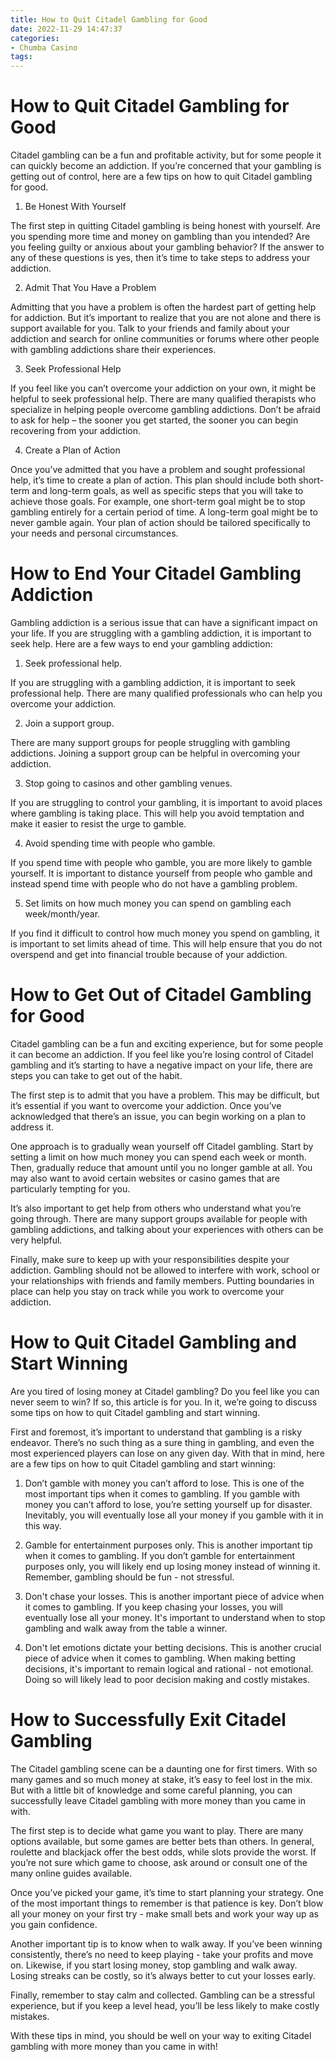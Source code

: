 ```yaml
---
title: How to Quit Citadel Gambling for Good
date: 2022-11-29 14:47:37
categories:
- Chumba Casino
tags:
---
```



#  How to Quit Citadel Gambling for Good

Citadel gambling can be a fun and profitable activity, but for some people it can quickly become an addiction. If you’re concerned that your gambling is getting out of control, here are a few tips on how to quit Citadel gambling for good.

1. Be Honest With Yourself

The first step in quitting Citadel gambling is being honest with yourself. Are you spending more time and money on gambling than you intended? Are you feeling guilty or anxious about your gambling behavior? If the answer to any of these questions is yes, then it’s time to take steps to address your addiction.

2. Admit That You Have a Problem

Admitting that you have a problem is often the hardest part of getting help for addiction. But it’s important to realize that you are not alone and there is support available for you. Talk to your friends and family about your addiction and search for online communities or forums where other people with gambling addictions share their experiences.

3. Seek Professional Help

If you feel like you can’t overcome your addiction on your own, it might be helpful to seek professional help. There are many qualified therapists who specialize in helping people overcome gambling addictions. Don’t be afraid to ask for help – the sooner you get started, the sooner you can begin recovering from your addiction.

4. Create a Plan of Action

Once you’ve admitted that you have a problem and sought professional help, it’s time to create a plan of action. This plan should include both short-term and long-term goals, as well as specific steps that you will take to achieve those goals. For example, one short-term goal might be to stop gambling entirely for a certain period of time. A long-term goal might be to never gamble again. Your plan of action should be tailored specifically to your needs and personal circumstances.

#  How to End Your Citadel Gambling Addiction

Gambling addiction is a serious issue that can have a significant impact on your life. If you are struggling with a gambling addiction, it is important to seek help. Here are a few ways to end your gambling addiction:

1. Seek professional help.

If you are struggling with a gambling addiction, it is important to seek professional help. There are many qualified professionals who can help you overcome your addiction.

2. Join a support group.

There are many support groups for people struggling with gambling addictions. Joining a support group can be helpful in overcoming your addiction.

3. Stop going to casinos and other gambling venues.

If you are struggling to control your gambling, it is important to avoid places where gambling is taking place. This will help you avoid temptation and make it easier to resist the urge to gamble.

4. Avoid spending time with people who gamble.

If you spend time with people who gamble, you are more likely to gamble yourself. It is important to distance yourself from people who gamble and instead spend time with people who do not have a gambling problem.

5. Set limits on how much money you can spend on gambling each week/month/year.

If you find it difficult to control how much money you spend on gambling, it is important to set limits ahead of time. This will help ensure that you do not overspend and get into financial trouble because of your addiction.

#  How to Get Out of Citadel Gambling for Good

Citadel gambling can be a fun and exciting experience, but for some people it can become an addiction. If you feel like you’re losing control of Citadel gambling and it’s starting to have a negative impact on your life, there are steps you can take to get out of the habit.

The first step is to admit that you have a problem. This may be difficult, but it’s essential if you want to overcome your addiction. Once you’ve acknowledged that there’s an issue, you can begin working on a plan to address it.

One approach is to gradually wean yourself off Citadel gambling. Start by setting a limit on how much money you can spend each week or month. Then, gradually reduce that amount until you no longer gamble at all. You may also want to avoid certain websites or casino games that are particularly tempting for you.

It’s also important to get help from others who understand what you’re going through. There are many support groups available for people with gambling addictions, and talking about your experiences with others can be very helpful.

Finally, make sure to keep up with your responsibilities despite your addiction. Gambling should not be allowed to interfere with work, school or your relationships with friends and family members. Putting boundaries in place can help you stay on track while you work to overcome your addiction.

#  How to Quit Citadel Gambling and Start Winning

Are you tired of losing money at Citadel gambling? Do you feel like you can never seem to win? If so, this article is for you. In it, we’re going to discuss some tips on how to quit Citadel gambling and start winning.

First and foremost, it’s important to understand that gambling is a risky endeavor. There’s no such thing as a sure thing in gambling, and even the most experienced players can lose on any given day. With that in mind, here are a few tips on how to quit Citadel gambling and start winning:

1) Don’t gamble with money you can’t afford to lose. This is one of the most important tips when it comes to gambling. If you gamble with money you can’t afford to lose, you’re setting yourself up for disaster. Inevitably, you will eventually lose all your money if you gamble with it in this way.

2) Gamble for entertainment purposes only. This is another important tip when it comes to gambling. If you don’t gamble for entertainment purposes only, you will likely end up losing money instead of winning it. Remember, gambling should be fun - not stressful.

3) Don't chase your losses. This is another important piece of advice when it comes to gambling. If you keep chasing your losses, you will eventually lose all your money. It's important to understand when to stop gambling and walk away from the table a winner.

4) Don't let emotions dictate your betting decisions. This is another crucial piece of advice when it comes to gambling. When making betting decisions, it's important to remain logical and rational - not emotional. Doing so will likely lead to poor decision making and costly mistakes.

#  How to Successfully Exit Citadel Gambling

The Citadel gambling scene can be a daunting one for first timers. With so many games and so much money at stake, it’s easy to feel lost in the mix. But with a little bit of knowledge and some careful planning, you can successfully leave Citadel gambling with more money than you came in with.

The first step is to decide what game you want to play. There are many options available, but some games are better bets than others. In general, roulette and blackjack offer the best odds, while slots provide the worst. If you’re not sure which game to choose, ask around or consult one of the many online guides available.

Once you’ve picked your game, it’s time to start planning your strategy. One of the most important things to remember is that patience is key. Don’t blow all your money on your first try - make small bets and work your way up as you gain confidence.

Another important tip is to know when to walk away. If you’ve been winning consistently, there’s no need to keep playing - take your profits and move on. Likewise, if you start losing money, stop gambling and walk away. Losing streaks can be costly, so it’s always better to cut your losses early.

Finally, remember to stay calm and collected. Gambling can be a stressful experience, but if you keep a level head, you’ll be less likely to make costly mistakes.

With these tips in mind, you should be well on your way to exiting Citadel gambling with more money than you came in with!